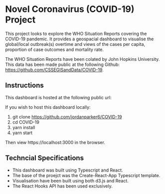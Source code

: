 # Novel Coronavirus (COVID-19) Project

This project looks to explore the WHO Situation Reports covering the COVID-19 pandemic. It provides a geospacial dashboard to visualise the global/local outbreak(s) overtime and views of the cases per capita, proportion of case outcomes and mortality rate. 

The WHO Situation Reports have been colated by John Hopkins University. This data has been made public at the following Github: https://github.com/CSSEGISandData/COVID-19. 

## Instructions

This dashboard is hosted at the following public url: 

If you wish to host this dashboard locally:

1. git clone https://github.com/jordanparker6/COVID-19
2. cd COVID-19
3. yarn install
4. yarn start

Then view https://localhost:3000 in the browser.

## Techncial Specifications

- This dashboard was built using Typescript and React.
- The base of the proejct was the Create-React-App Typescript template. 
- Visualisation have been built using both d3.js and React.
- The React Hooks API has been used exclusively.



